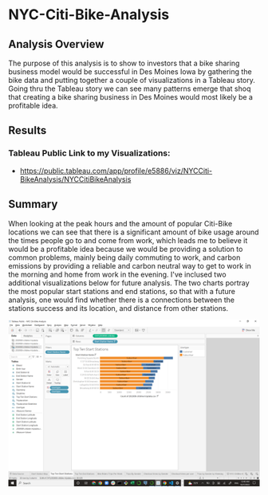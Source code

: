 # NYC-Citi-Bike-Analysis

## Analysis Overview
The purpose of this analysis is to show to investors that a bike sharing business model would be successful in Des Moines Iowa by gathering the bike data and putting together a couple of visualizations in a Tableau story. Going thru the Tableau story we can see many patterns emerge that shoq that creating a bike sharing business in Des Moines would most likely be a profitable idea. 

## Results

### Tableau Public Link to my Visualizations: 
* https://public.tableau.com/app/profile/e5886/viz/NYCCiti-BikeAnalysis/NYCCitiBikeAnalysis

## Summary 

When looking at the peak hours and the amount of popular Citi-Bike locations we can see that there is a significant amount of bike usage around the times people go to and come from work, which leads me to believe it would be a profitable idea because we would be providing a solution to common problems, mainly being daily commuting to work, and carbon emissions by providing a reliable and carbon neutral way to get to work in the morning and home from work in the evening. I've inclused two additional visualizations below for future analysis. The two charts portray the most popular start stations and end stations, so that with a future analysis, one would find whether there is a connections between the stations success and its location, and distance from other stations. 

![Station Start](https://github.com/lrngdtascinc/NYC-Citi-Bike-Analysis/blob/ae0bb0b95388ef2858972bd235aefda1ea82f20e/Screenshot%20(11).png)
